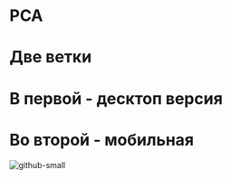 # PCA
# Две ветки
# В первой - десктоп версия
# Во второй - мобильная

![github-small](https://github.com/Kirilllachaev/PCA/issues/3#issue-853602114)
